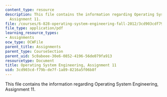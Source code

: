 ```yaml
---
content_type: resource
description: This file contains the information regarding Operating System Engineering,
  Assignment 11.
file: /courses/6-828-operating-system-engineering-fall-2012/3cd903cdf79bde7f1a898216a5f06b8f_MIT6_828F12_assignment11.pdf
file_type: application/pdf
learning_resource_types:
- Assignments
ocw_type: OCWFile
parent_title: Assignments
parent_type: CourseSection
parent_uid: 5c0abeee-30e6-0852-4196-56de079fa913
resourcetype: Document
title: Operating System Engineering, Assignment 11
uid: 3cd903cd-f79b-de7f-1a89-8216a5f06b8f
---
```

This file contains the information regarding Operating System Engineering, Assignment 11.

